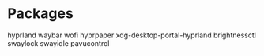 # Packages

hyprland waybar wofi hyprpaper xdg-desktop-portal-hyprland brightnessctl
swaylock swayidle pavucontrol